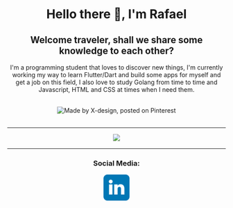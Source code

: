 <h1 align="center">Hello there 👋, I'm Rafael</h1>
<h2 align="center">Welcome traveler, shall we share some knowledge to each other?</h2>
<p align="center">I'm a programming student that loves to discover new things, I'm currently working my way to learn Flutter/Dart and build some apps for myself and get a job on this field, I also love to study Golang from time to time and Javascript, HTML and CSS at times when I need them.</p>
<br/>

<div align="center">
  <img alt="Made by X-design, posted on Pinterest" src="https://user-images.githubusercontent.com/54647722/172732931-6c1ddfb0-d146-492b-b523-680f3ea408c7.gif">
</div>

<br/>

<hr/>
<div align="center">
   <img height="180em" width:"50%" src="https://github-readme-streak-stats.herokuapp.com/?user=rafaelnacle&theme=tokyonight">
</div>
<hr/>

<div style="display: inline_block;" align="center">
  <h3>Social Media:</h3>
  <a href="https://www.linkedin.com/in/rafael-nacle/">
    <img height="60em" src="https://github.com/edent/SuperTinyIcons/blob/master/images/svg/linkedin.svg">
  </a>
</div>
